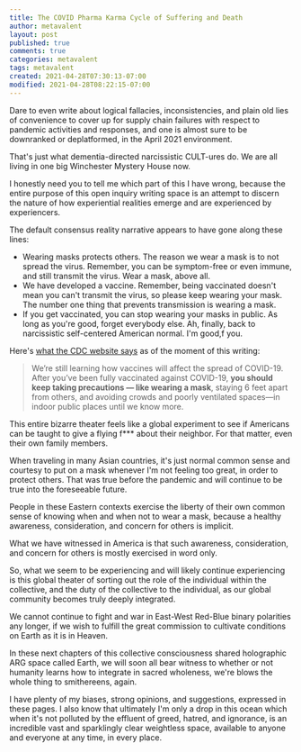 ```yaml
---
title: The COVID Pharma Karma Cycle of Suffering and Death
author: metavalent
layout: post
published: true
comments: true
categories: metavalent
tags: metavalent
created: 2021-04-28T07:30:13-07:00
modified: 2021-04-28T08:22:15-07:00
---
```


Dare to even write about logical fallacies, inconsistencies, and plain old lies of convenience to cover up for supply chain failures with respect to pandemic activities and responses, and one is almost sure to be downranked or deplatformed, in the April 2021 environment.

That's just what dementia-directed narcissistic CULT-ures do. We are all living in one big Winchester Mystery House now.

I honestly need you to tell me which part of this I have wrong, because the entire purpose of this open inquiry writing space is an attempt to discern the nature of how experiential realities emerge and are experienced by experiencers.

The default consensus reality narrative appears to have gone along these lines:

- Wearing masks protects others. The reason we wear a mask is to not spread the virus. Remember, you can be symptom-free or even immune, and still transmit the virus. Wear a mask, above all.
- We have developed a vaccine. Remember, being vaccinated doesn't mean you can't transmit the virus, so please keep wearing your mask. The number one thing that prevents transmission is wearing a mask.
- If you get vaccinated, you can stop wearing your masks in public. As long as you're good, forget everybody else. Ah, finally, back to narcissistic self-centered American normal. I'm good,f you.

Here's [what the CDC website says](https://www.cdc.gov/coronavirus/2019-ncov/vaccines/fully-vaccinated.html) as of the moment of this writing:

> We’re still learning how vaccines will affect the spread of COVID-19. After you’ve been fully vaccinated against COVID-19, **you should keep taking precautions — like wearing a mask**, staying 6 feet apart from others, and avoiding crowds and poorly ventilated spaces—in indoor public places until we know more.

This entire bizarre theater feels like a global experiment to see if Americans can be taught to give a flying f*** about their neighbor. For that matter, even their own family members.

When traveling in many Asian countries, it's just normal common sense and courtesy to put on a mask whenever I'm not feeling too great, in order to protect others. That was true before the pandemic and will continue to be true into the foreseeable future. 

People in these Eastern contexts exercise the liberty of their own common sense of knowing when and when not to wear a mask, because a healthy awareness, consideration, and concern for others is implicit.

What we have witnessed in America is that such awareness, consideration, and concern for others is mostly exercised in word only.

So, what we seem to be experiencing and will likely continue experiencing is this global theater of sorting out the role of the individual within the collective, and the duty of the collective to the individual, as our global community becomes truly deeply integrated.

We cannot continue to fight and war in East-West Red-Blue binary polarities any longer, if we wish to fulfill the great commission to cultivate conditions on Earth as it is in Heaven.

In these next chapters of this collective consciousness shared holographic ARG space called Earth, we will soon all bear witness to whether or not humanity learns how to integrate in sacred wholeness, we're blows the whole thing to smithereens, again.

I have plenty of my biases, strong opinions, and suggestions, expressed in these pages. I also know that ultimately I'm only a drop in this ocean which when it's not polluted by the effluent of greed, hatred, and ignorance, is an incredible vast and sparklingly clear weightless space, available to anyone and everyone at any time, in every place.

<!-- 
Watch [Title of Video](https://youtu.be/12345) if the embed below does not behave nicely. 

<div class="embed-container"><iframe width="560" height="315" src="https://www.youtube.com/embed/12345" title="YouTube video player" frameborder="0" allow="accelerometer; autoplay; clipboard-write; encrypted-media; gyroscope; picture-in-picture" allowfullscreen></iframe></div>
-->
